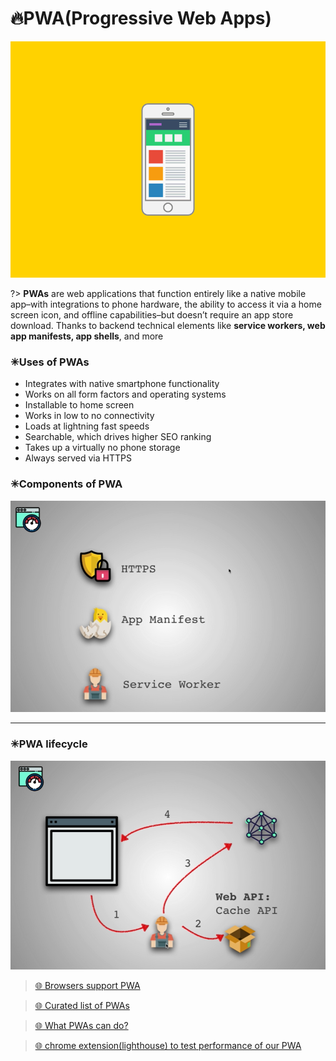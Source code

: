 # 🔥PWA(Progressive Web Apps)

<img src="./assets/images/pwa_demo.gif" alt="pwa" width="700">

?> **PWAs** are web applications that function entirely like a native mobile app–with integrations to phone hardware, the ability to access it via a home screen icon, and offline capabilities–but doesn’t require an app store download. Thanks to backend technical elements like **service workers, web app manifests, app shells**, and more

### ✳Uses of PWAs
* Integrates with native smartphone functionality
* Works on all form factors and operating systems
* Installable to home screen
* Works in low to no connectivity
* Loads at lightning fast speeds
* Searchable, which drives higher SEO ranking
* Takes up a virtually no phone storage
* Always served via HTTPS

### ✳Components of PWA

<img src="./assets/images/pwa.png" alt="pwa" width="700">

---

### ✳PWA lifecycle

<img src="./assets/images/pwa_life_cycle.png" alt="pwa life cycle" width="700">

> [🌐 Browsers support PWA](https://jakearchibald.github.io/isserviceworkerready/)

> [🌐 Curated list of PWAs](https://appsco.pe/)

> [🌐 What PWAs can do?](https://whatwebcando.today/)

> [🌐 chrome extension(lighthouse) to test performance of our PWA](https://chrome.google.com/webstore/detail/lighthouse/blipmdconlkpinefehnmjammfjpmpbjk?hl=en)
